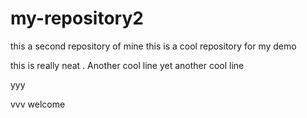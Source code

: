 # my-repository2
this a second repository of mine
this is a cool repository for my demo

this is really neat .
Another cool line
yet another cool line

yyy

vvv
welcome
